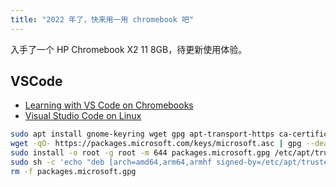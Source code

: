 ```yaml
---
title: "2022 年了，快来用一用 chromebook 吧"
---
```


入手了一个 HP Chromebook X2 11 8GB，待更新使用体验。

## VSCode

- [Learning with VS Code on Chromebooks](https://code.visualstudio.com/blogs/2020/12/03/chromebook-get-started)
- [Visual Studio Code on Linux](https://code.visualstudio.com/docs/setup/linux)

```bash
sudo apt install gnome-keyring wget gpg apt-transport-https ca-certificates
wget -qO- https://packages.microsoft.com/keys/microsoft.asc | gpg --dearmor > packages.microsoft.gpg
sudo install -o root -g root -m 644 packages.microsoft.gpg /etc/apt/trusted.gpg.d/
sudo sh -c 'echo "deb [arch=amd64,arm64,armhf signed-by=/etc/apt/trusted.gpg.d/packages.microsoft.gpg] https://packages.microsoft.com/repos/code stable main" > /etc/apt/sources.list.d/vscode.list'
rm -f packages.microsoft.gpg
```